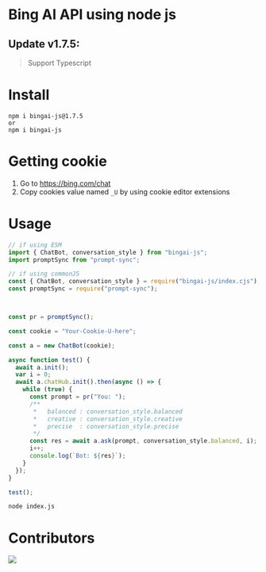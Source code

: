 # Bing AI API using node js

## Update v1.7.5:

> Support Typescript

# Install

```
npm i bingai-js@1.7.5
or
npm i bingai-js
```

# Getting cookie

1. Go to https://bing.com/chat
2. Copy cookies value named `_U` by using cookie editor extensions

# Usage

```js
// if using ESM
import { ChatBot, conversation_style } from "bingai-js";
import promptSync from "prompt-sync";

// if using commonJS
const { ChatBot, conversation_style } = require("bingai-js/index.cjs");
const promptSync = require("prompt-sync");



const pr = promptSync();

const cookie = "Your-Cookie-U-here";

const a = new ChatBot(cookie);

async function test() {
  await a.init();
  var i = 0;
  await a.chatHub.init().then(async () => {
    while (true) {
      const prompt = pr("You: ");
      /**
       *   balanced : conversation_style.balanced
       *   creative : conversation_style.creative
       *   precise  : conversation_style.precise
       */
      const res = await a.ask(prompt, conversation_style.balanced, i);
      i++;
      console.log(`Bot: ${res}`);
    }
  });
}

test();
```

```shell
node index.js
```

# Contributors

<a href="https://github.com/kuumoneko/edgegpt-js/graphs/contributors">
  <img src="https://contrib.rocks/image?repo=kuumoneko/edgegpt-js" />
</a>
